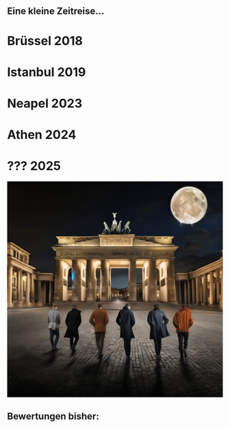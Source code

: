 ## Eine kleine Zeitreise...

# Brüssel 2018

# Istanbul 2019

# Neapel 2023

# Athen 2024

# ??? 2025

![Big72025_Teaser](./big6_dalle.png)

## Bewertungen bisher:
